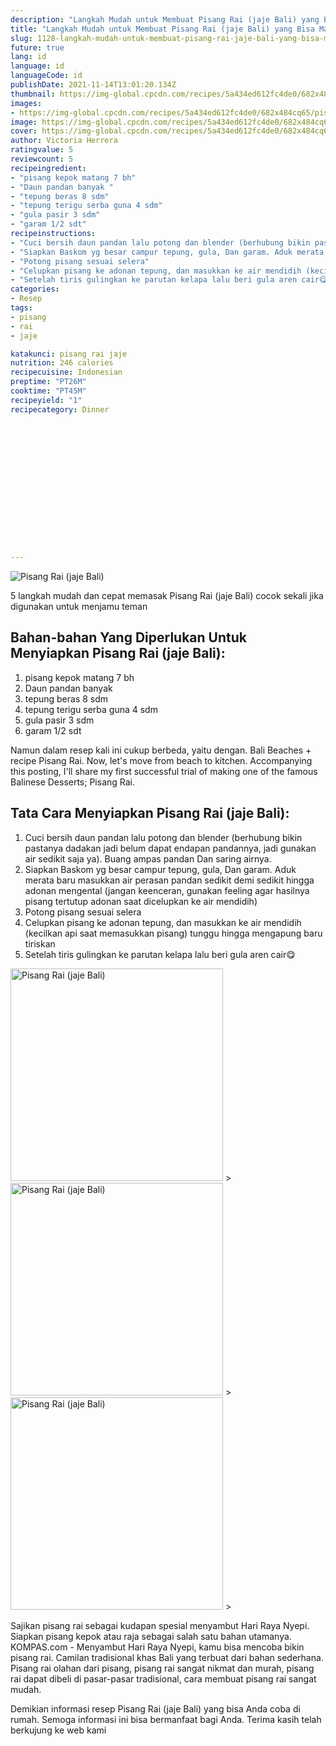 ```yaml
---
description: "Langkah Mudah untuk Membuat Pisang Rai (jaje Bali) yang Bisa Manjain Lidah"
title: "Langkah Mudah untuk Membuat Pisang Rai (jaje Bali) yang Bisa Manjain Lidah"
slug: 1128-langkah-mudah-untuk-membuat-pisang-rai-jaje-bali-yang-bisa-manjain-lidah
future: true
lang: id
language: id
languageCode: id
publishDate: 2021-11-14T13:01:20.134Z 
thumbnail: https://img-global.cpcdn.com/recipes/5a434ed612fc4de0/682x484cq65/pisang-rai-jaje-bali-foto-resep-utama.webp
images:
- https://img-global.cpcdn.com/recipes/5a434ed612fc4de0/682x484cq65/pisang-rai-jaje-bali-foto-resep-utama.webp
image: https://img-global.cpcdn.com/recipes/5a434ed612fc4de0/682x484cq65/pisang-rai-jaje-bali-foto-resep-utama.webp
cover: https://img-global.cpcdn.com/recipes/5a434ed612fc4de0/682x484cq65/pisang-rai-jaje-bali-foto-resep-utama.webp
author: Victoria Herrera
ratingvalue: 5
reviewcount: 5
recipeingredient:
- "pisang kepok matang 7 bh"
- "Daun pandan banyak "
- "tepung beras 8 sdm"
- "tepung terigu serba guna 4 sdm"
- "gula pasir 3 sdm"
- "garam 1/2 sdt"
recipeinstructions:
- "Cuci bersih daun pandan lalu potong dan blender (berhubung bikin pastanya dadakan jadi belum dapat endapan pandannya, jadi gunakan air sedikit saja ya). Buang ampas pandan Dan saring airnya."
- "Siapkan Baskom yg besar campur tepung, gula, Dan garam. Aduk merata baru masukkan air perasan pandan sedikit demi sedikit hingga adonan mengental (jangan keenceran, gunakan feeling agar hasilnya pisang tertutup adonan saat dicelupkan ke air mendidih)"
- "Potong pisang sesuai selera"
- "Celupkan pisang ke adonan tepung, dan masukkan ke air mendidih (kecilkan api saat memasukkan pisang) tunggu hingga mengapung baru tiriskan"
- "Setelah tiris gulingkan ke parutan kelapa lalu beri gula aren cair😋"
categories:
- Resep
tags:
- pisang
- rai
- jaje

katakunci: pisang rai jaje 
nutrition: 246 calories
recipecuisine: Indonesian
preptime: "PT26M"
cooktime: "PT45M"
recipeyield: "1"
recipecategory: Dinner


     
    
    
    
    
    
    
    
    
    
    
      
    
---
```



![Pisang Rai (jaje Bali)](https://img-global.cpcdn.com/recipes/5a434ed612fc4de0/682x484cq65/pisang-rai-jaje-bali-foto-resep-utama.webp)

5 langkah mudah dan cepat memasak  Pisang Rai (jaje Bali) cocok sekali jika digunakan untuk menjamu teman

<!--inarticleads1-->

## Bahan-bahan Yang Diperlukan Untuk Menyiapkan Pisang Rai (jaje Bali):

1. pisang kepok matang 7 bh
1. Daun pandan banyak 
1. tepung beras 8 sdm
1. tepung terigu serba guna 4 sdm
1. gula pasir 3 sdm
1. garam 1/2 sdt

Namun dalam resep kali ini cukup berbeda, yaitu dengan. Bali Beaches + recipe Pisang Rai. Now, let&#39;s move from beach to kitchen. Accompanying this posting, I&#39;ll share my first successful trial of making one of the famous Balinese Desserts; Pisang Rai. 

<!--inarticleads2-->

## Tata Cara Menyiapkan Pisang Rai (jaje Bali):

1. Cuci bersih daun pandan lalu potong dan blender (berhubung bikin pastanya dadakan jadi belum dapat endapan pandannya, jadi gunakan air sedikit saja ya). Buang ampas pandan Dan saring airnya.
1. Siapkan Baskom yg besar campur tepung, gula, Dan garam. Aduk merata baru masukkan air perasan pandan sedikit demi sedikit hingga adonan mengental (jangan keenceran, gunakan feeling agar hasilnya pisang tertutup adonan saat dicelupkan ke air mendidih)
1. Potong pisang sesuai selera
1. Celupkan pisang ke adonan tepung, dan masukkan ke air mendidih (kecilkan api saat memasukkan pisang) tunggu hingga mengapung baru tiriskan
1. Setelah tiris gulingkan ke parutan kelapa lalu beri gula aren cair😋
<img class="lazyload" data-src="https://img-global.cpcdn.com/steps/6ce1e268e490b203/160x128cq70/pisang-rai-jaje-bali-langkah-memasak-5-foto.webp" alt="Pisang Rai (jaje Bali)" width="340" height="340">
><img class="lazyload" data-src="https://img-global.cpcdn.com/steps/76e627f7d964e0a5/160x128cq70/pisang-rai-jaje-bali-langkah-memasak-5-foto.webp" alt="Pisang Rai (jaje Bali)" width="340" height="340">
><img class="lazyload" data-src="https://img-global.cpcdn.com/steps/101583e004783179/160x128cq70/pisang-rai-jaje-bali-langkah-memasak-5-foto.webp" alt="Pisang Rai (jaje Bali)" width="340" height="340">
>

Sajikan pisang rai sebagai kudapan spesial menyambut Hari Raya Nyepi. Siapkan pisang kepok atau raja sebagai salah satu bahan utamanya. KOMPAS.com - Menyambut Hari Raya Nyepi, kamu bisa mencoba bikin pisang rai. Camilan tradisional khas Bali yang terbuat dari bahan sederhana. Pisang rai olahan dari pisang, pisang rai sangat nikmat dan murah, pisang rai dapat dibeli di pasar-pasar tradisional, cara membuat pisang rai sangat mudah. 

Demikian informasi  resep Pisang Rai (jaje Bali)   yang bisa Anda coba di rumah. Semoga informasi ini bisa bermanfaat bagi Anda. Terima kasih telah berkujung ke web kami
